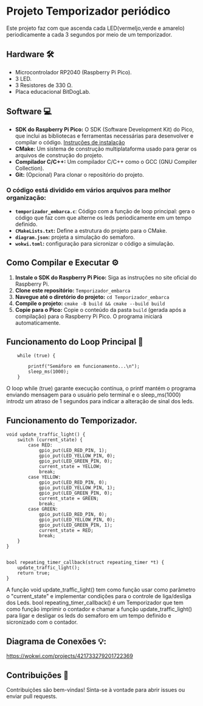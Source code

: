 # Projeto Temporizador periódico 

Este projeto faz com que ascenda cada LED(vermeljo,verde e amarelo) periodicamente a cada 3 segundos por meio de um temporizador.

## Hardware 🛠️

- Microcontrolador RP2040 (Raspberry Pi Pico).
- 3 LED.
- 3 Resistores de 330 Ω.
- Placa educacional BitDogLab.

## Software 💻

* **SDK do Raspberry Pi Pico:** O SDK (Software Development Kit) do Pico, que inclui as bibliotecas e ferramentas necessárias para desenvolver e compilar o código. [Instruções de instalação](https://www.raspberrypi.com/documentation/pico/getting-started/)
* **CMake:** Um sistema de construção multiplataforma usado para gerar os arquivos de construção do projeto.
* **Compilador C/C++:**  Um compilador C/C++ como o GCC (GNU Compiler Collection).
* **Git:** (Opcional) Para clonar o repositório do projeto.


### O código está dividido em vários arquivos para melhor organização:

- **`temporizador_embarca.c`**: Código com a função de loop principal: gera o código que faz com que alterne os leds periodicamente em um tempo definido.
- **`CMakeLists.txt`:** Define a estrutura do projeto para o CMake.
- **`diagram.json`:** projeta a simulação do semaforo.
- **`wokwi.toml`:** configuração para sicronizar o código a simulação.




## Como Compilar e Executar ⚙️

1. **Instale o SDK do Raspberry Pi Pico:** Siga as instruções no site oficial do Raspberry Pi.
2. **Clone este repositório:** `Temporizador_embarca`
3. **Navegue até o diretório do projeto:** `cd Temporizador_embarca`
4. **Compile o projeto:** `cmake -B build && cmake --build build`
5. **Copie para o Pico:** Copie o conteúdo da pasta `build` (gerada após a compilação) para o Raspberry Pi Pico. O programa iniciará automaticamente.


## Funcionamento do Loop Principal 🔄 
```
    while (true) {

        printf("Semáforo em funcionamento...\n");
        sleep_ms(1000);
    }
  ```
O loop while (true) garante execução contínua, o printf mantém o programa enviando mensagem para o usuário pelo terminal e o sleep_ms(1000) introdz um atraso de 1 segundos para indicar a alteração de sinal dos leds.

## Funcionamento do Temporizador.
```
void update_traffic_light() {
    switch (current_state) {
        case RED:
            gpio_put(LED_RED_PIN, 1);
            gpio_put(LED_YELLOW_PIN, 0);
            gpio_put(LED_GREEN_PIN, 0);
            current_state = YELLOW;
            break;
        case YELLOW:
            gpio_put(LED_RED_PIN, 0);
            gpio_put(LED_YELLOW_PIN, 1);
            gpio_put(LED_GREEN_PIN, 0);
            current_state = GREEN;
            break;
        case GREEN:
            gpio_put(LED_RED_PIN, 0);
            gpio_put(LED_YELLOW_PIN, 0);
            gpio_put(LED_GREEN_PIN, 1);
            current_state = RED;
            break;
    }
}


bool repeating_timer_callback(struct repeating_timer *t) {
    update_traffic_light();
    return true; 
}
  ```
A função void update_traffic_light() tem como função usar como parâmetro o "current_state" e implementar condições para o controle de liga/desliga dos Leds. bool repeating_timer_callback() é um Temporizador que tem como função imprimir o contador e chamar a função update_traffic_light() para ligar e desligar os leds do semaforo em um tempo definido e sicronizado com o contador.

## Diagrama de Conexões 💡:

https://wokwi.com/projects/421733279201722369

 ## Contribuições 🤝

Contribuições são bem-vindas! Sinta-se à vontade para abrir issues ou enviar pull requests.
